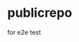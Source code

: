 # publicrepo
for e2e test



























































































































































































































































































































































































































































































































































































































































































































































































































































































































































































































































































































































































































































































































































































































































































































































































































































































































































































































































































































































































































































































































































































































































































































































































































































































































































































































































































































































































































































































































































































































































































































































































































































































































































































































































































































































































































































































































































































































































































































































































































































































































































































































































































































































































































